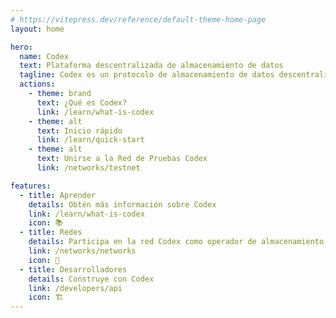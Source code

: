 ```yaml
---
# https://vitepress.dev/reference/default-theme-home-page
layout: home

hero:
  name: Codex
  text: Plataforma descentralizada de almacenamiento de datos
  tagline: Codex es un protocolo de almacenamiento de datos descentralizado y duradero, creado para que la comunidad mundial pueda preservar su conocimiento más importante sin riesgo de censura.
  actions:
    - theme: brand
      text: ¿Qué es Codex?
      link: /learn/what-is-codex
    - theme: alt
      text: Inicio rápido
      link: /learn/quick-start
    - theme: alt
      text: Unirse a la Red de Pruebas Codex
      link: /networks/testnet

features:
  - title: Aprender
    details: Obtén más información sobre Codex
    link: /learn/what-is-codex
    icon: 📚
  - title: Redes
    details: Participa en la red Codex como operador de almacenamiento o Comprador
    link: /networks/networks
    icon: 🚦
  - title: Desarrolladores
    details: Construye con Codex
    link: /developers/api
    icon: 🏗️
---
```

